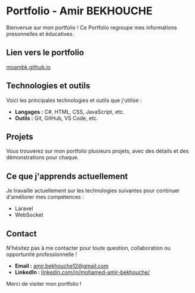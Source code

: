 # Portfolio - Amir BEKHOUCHE

Bienvenue sur mon portfolio ! Ce Portfolio regroupe mes informations presonnelles et éducatives.

## Lien vers le portfolio

[moambk.github.io](https://moambk.github.io/)

## Technologies et outils

Voici les principales technologies et outils que j'utilise :

- **Langages :** C#, HTML, CSS, JavaScript, etc.
- **Outils :** Git, GitHub, VS Code, etc.

## Projets

Vous trouverez sur mon portfolio plusieurs projets, avec des détails et des démonstrations pour chaque.

## Ce que j'apprends actuellement

Je travaille actuellement sur les technologies suivantes pour continuer d'améliorer mes compétences :

- Laravel
- WebSocket

## Contact

N'hésitez pas à me contacter pour toute question, collaboration ou opportunité professionnelle !

- **Email :** amir.bekhouche12@gmail.com
- **LinkedIn :** [linkedin.com/in/mohamed-amir-bekhouche/](https://www.linkedin.com/in/mohamed-amir-bekhouche-73a297331/)

Merci de visiter mon portfolio ! 
